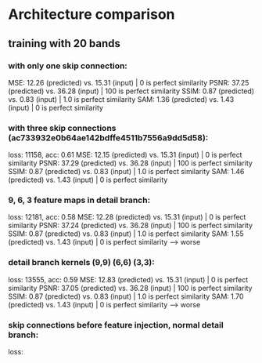 # Architecture comparison

## training with 20 bands

### with only one skip connection:

MSE: 12.26 (predicted) vs. 15.31 (input) | 0 is perfect similarity
PSNR: 37.25 (predicted) vs. 36.28 (input) | 100 is perfect similarity
SSIM: 0.87 (predicted) vs. 0.83 (input) | 1.0 is perfect similarity
SAM: 1.36 (predicted) vs. 1.43 (input) | 0 is perfect similarity

### with three skip connections (ac733932e0b64ae142bdffe4511b7556a9dd5d58):

loss: 11158, acc: 0.61
MSE: 12.15 (predicted) vs. 15.31 (input) | 0 is perfect similarity
PSNR: 37.29 (predicted) vs. 36.28 (input) | 100 is perfect similarity
SSIM: 0.87 (predicted) vs. 0.83 (input) | 1.0 is perfect similarity
SAM: 1.46 (predicted) vs. 1.43 (input) | 0 is perfect similarity

### 9, 6, 3 feature maps in detail branch:
loss: 12181, acc: 0.58
MSE: 12.28 (predicted) vs. 15.31 (input) | 0 is perfect similarity
PSNR: 37.24 (predicted) vs. 36.28 (input) | 100 is perfect similarity
SSIM: 0.87 (predicted) vs. 0.83 (input) | 1.0 is perfect similarity
SAM: 1.55 (predicted) vs. 1.43 (input) | 0 is perfect similarity
--> worse

### detail branch kernels (9,9) (6,6) (3,3):
loss: 13555, acc: 0.59
MSE: 12.83 (predicted) vs. 15.31 (input) | 0 is perfect similarity
PSNR: 37.05 (predicted) vs. 36.28 (input) | 100 is perfect similarity
SSIM: 0.87 (predicted) vs. 0.83 (input) | 1.0 is perfect similarity
SAM: 1.70 (predicted) vs. 1.43 (input) | 0 is perfect similarity
--> worse

### skip connections before feature injection, normal detail branch:
loss: